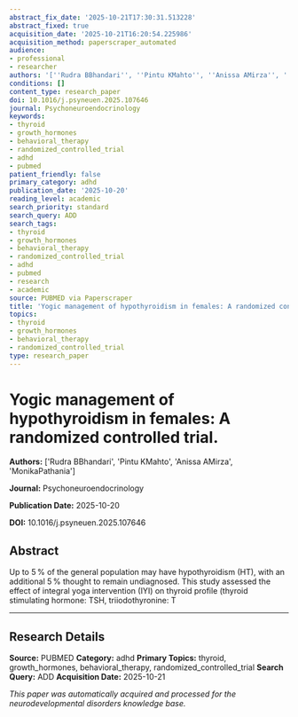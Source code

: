 ```yaml
---
abstract_fix_date: '2025-10-21T17:30:31.513228'
abstract_fixed: true
acquisition_date: '2025-10-21T16:20:54.225986'
acquisition_method: paperscraper_automated
audience:
- professional
- researcher
authors: '[''Rudra BBhandari'', ''Pintu KMahto'', ''Anissa AMirza'', ''MonikaPathania'']'
conditions: []
content_type: research_paper
doi: 10.1016/j.psyneuen.2025.107646
journal: Psychoneuroendocrinology
keywords:
- thyroid
- growth_hormones
- behavioral_therapy
- randomized_controlled_trial
- adhd
- pubmed
patient_friendly: false
primary_category: adhd
publication_date: '2025-10-20'
reading_level: academic
search_priority: standard
search_query: ADD
search_tags:
- thyroid
- growth_hormones
- behavioral_therapy
- randomized_controlled_trial
- adhd
- pubmed
- research
- academic
source: PUBMED via Paperscraper
title: 'Yogic management of hypothyroidism in females: A randomized controlled trial.'
topics:
- thyroid
- growth_hormones
- behavioral_therapy
- randomized_controlled_trial
type: research_paper
---
```


# Yogic management of hypothyroidism in females: A randomized controlled trial.

**Authors:** ['Rudra BBhandari', 'Pintu KMahto', 'Anissa AMirza', 'MonikaPathania']

**Journal:** Psychoneuroendocrinology

**Publication Date:** 2025-10-20

**DOI:** 10.1016/j.psyneuen.2025.107646

## Abstract

Up to 5 % of the general population may have hypothyroidism (HT), with an additional 5 % thought to remain undiagnosed. This study assessed the effect of integral yoga intervention (IYI) on thyroid profile (thyroid stimulating hormone: TSH, triiodothyronine: T

---

## Research Details

**Source:** PUBMED
**Category:** adhd
**Primary Topics:** thyroid, growth_hormones, behavioral_therapy, randomized_controlled_trial
**Search Query:** ADD
**Acquisition Date:** 2025-10-21

*This paper was automatically acquired and processed for the neurodevelopmental disorders knowledge base.*

